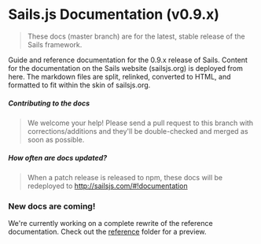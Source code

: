 # Sails.js Documentation (v0.9.x)

> These docs (master branch) are for the latest, stable release of the Sails framework.

Guide and reference documentation for the 0.9.x release of Sails.  Content for the documentation on the Sails website (sailsjs.org) is deployed from here.  The markdown files are split, relinked, converted to HTML, and formatted to fit within the skin of sailsjs.org.


##### Contributing to the docs
> We welcome your help!  Please send a pull request to this branch with corrections/additions and they'll be double-checked and merged as soon as possible.

##### How often are docs updated?
> When a patch release is released to npm, these docs will be redeployed to http://sailsjs.com/#!documentation



### New docs are coming!

We're currently working on a complete rewrite of the reference documentation.
Check out the [reference](https://github.com/balderdashy/sails-docs/tree/0.9/reference) folder for a preview.

